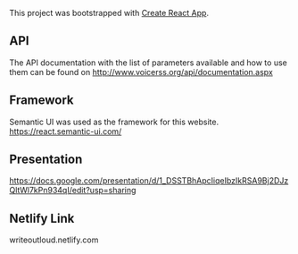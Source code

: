 This project was bootstrapped with [Create React App](https://github.com/facebook/create-react-app).

## API

The API documentation with the list of parameters available and how to use them can be found on http://www.voicerss.org/api/documentation.aspx

## Framework

Semantic UI was used as the framework for this website. https://react.semantic-ui.com/

## Presentation

https://docs.google.com/presentation/d/1_DSSTBhApcIiqeIbzIkRSA9Bj2DJzQltWl7kPn934qI/edit?usp=sharing

## Netlify Link

writeoutloud.netlify.com